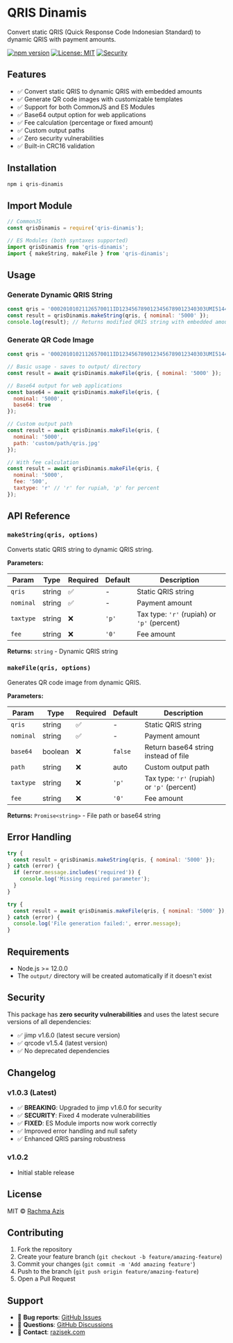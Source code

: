 
# QRIS Dinamis

Convert static QRIS (Quick Response Code Indonesian Standard) to dynamic QRIS with payment amounts.

[![npm version](https://img.shields.io/npm/v/qris-dinamis.svg)](https://www.npmjs.com/package/qris-dinamis)
[![License: MIT](https://img.shields.io/badge/License-MIT-yellow.svg)](https://opensource.org/licenses/MIT)
[![Security](https://img.shields.io/badge/Security-0%20vulnerabilities-brightgreen.svg)](#security)

## Features

- ✅ Convert static QRIS to dynamic QRIS with embedded amounts
- ✅ Generate QR code images with customizable templates
- ✅ Support for both CommonJS and ES Modules
- ✅ Base64 output option for web applications
- ✅ Fee calculation (percentage or fixed amount)
- ✅ Custom output paths
- ✅ Zero security vulnerabilities
- ✅ Built-in CRC16 validation

## Installation

```bash
npm i qris-dinamis
```

## Import Module

```javascript
// CommonJS
const qrisDinamis = require('qris-dinamis');

// ES Modules (both syntaxes supported)
import qrisDinamis from 'qris-dinamis';
import { makeString, makeFile } from 'qris-dinamis';
```

## Usage

### Generate Dynamic QRIS String

```javascript
const qris = '00020101021126570011ID1234567890123456789012340303UMI51440014ID.CO.QRIS.WWW0215ID20232108123456780303UMI520454995802ID5914MERCHANT NAME6007Jakarta61051234662070703A016304ABCD';
const result = qrisDinamis.makeString(qris, { nominal: '5000' });
console.log(result); // Returns modified QRIS string with embedded amount
```

### Generate QR Code Image

```javascript
const qris = '00020101021126570011ID1234567890123456789012340303UMI51440014ID.CO.QRIS.WWW0215ID20232108123456780303UMI520454995802ID5914MERCHANT NAME6007Jakarta61051234662070703A016304ABCD';

// Basic usage - saves to output/ directory
const result = await qrisDinamis.makeFile(qris, { nominal: '5000' });

// Base64 output for web applications  
const base64 = await qrisDinamis.makeFile(qris, { 
  nominal: '5000', 
  base64: true 
});

// Custom output path
const result = await qrisDinamis.makeFile(qris, { 
  nominal: '5000', 
  path: 'custom/path/qris.jpg' 
});

// With fee calculation
const result = await qrisDinamis.makeFile(qris, { 
  nominal: '5000',
  fee: '500',
  taxtype: 'r' // 'r' for rupiah, 'p' for percent
});
```

## API Reference

### `makeString(qris, options)`

Converts static QRIS string to dynamic QRIS string.

**Parameters:**

| Param     | Type   | Required | Default | Description |
|-----------|--------|----------|---------|-------------|
| `qris`    | string | ✅       | -       | Static QRIS string |
| `nominal` | string | ✅       | -       | Payment amount |
| `taxtype` | string | ❌       | `'p'`   | Tax type: `'r'` (rupiah) or `'p'` (percent) |
| `fee`     | string | ❌       | `'0'`   | Fee amount |

**Returns:** `string` - Dynamic QRIS string

### `makeFile(qris, options)`

Generates QR code image from dynamic QRIS.

**Parameters:**

| Param     | Type    | Required | Default | Description |
|-----------|---------|----------|---------|-------------|
| `qris`    | string  | ✅       | -       | Static QRIS string |
| `nominal` | string  | ✅       | -       | Payment amount |
| `base64`  | boolean | ❌       | `false` | Return base64 string instead of file |
| `path`    | string  | ❌       | auto    | Custom output path |
| `taxtype` | string  | ❌       | `'p'`   | Tax type: `'r'` (rupiah) or `'p'` (percent) |
| `fee`     | string  | ❌       | `'0'`   | Fee amount |

**Returns:** `Promise<string>` - File path or base64 string

## Error Handling

```javascript
try {
  const result = qrisDinamis.makeString(qris, { nominal: '5000' });
} catch (error) {
  if (error.message.includes('required')) {
    console.log('Missing required parameter');
  }
}

try {
  const result = await qrisDinamis.makeFile(qris, { nominal: '5000' });
} catch (error) {
  console.log('File generation failed:', error.message);
}
```

## Requirements

- Node.js >= 12.0.0
- The `output/` directory will be created automatically if it doesn't exist

## Security

This package has **zero security vulnerabilities** and uses the latest secure versions of all dependencies:

- ✅ jimp v1.6.0 (latest secure version)
- ✅ qrcode v1.5.4 (latest version)
- ✅ No deprecated dependencies

## Changelog

### v1.0.3 (Latest)
- ✅ **BREAKING**: Upgraded to jimp v1.6.0 for security
- ✅ **SECURITY**: Fixed 4 moderate vulnerabilities 
- ✅ **FIXED**: ES Module imports now work correctly
- ✅ Improved error handling and null safety
- ✅ Enhanced QRIS parsing robustness

### v1.0.2
- Initial stable release

## License

MIT © [Rachma Azis](https://razisek.com)

## Contributing

1. Fork the repository
2. Create your feature branch (`git checkout -b feature/amazing-feature`)
3. Commit your changes (`git commit -m 'Add amazing feature'`)
4. Push to the branch (`git push origin feature/amazing-feature`)
5. Open a Pull Request

## Support

- 🐛 **Bug reports**: [GitHub Issues](https://github.com/razisek/Qris-Dinamis/issues)
- 💬 **Questions**: [GitHub Discussions](https://github.com/razisek/Qris-Dinamis/discussions)
- 📧 **Contact**: [razisek.com](https://razisek.com)